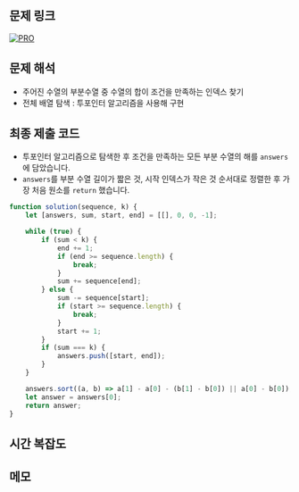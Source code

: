 ## 문제 링크

[![PRO]][Link]

## 문제 해석

-   주어진 수열의 부분수열 중 수열의 합이 조건을 만족하는 인덱스 찾기
-   전체 배열 탐색 : 투포인터 알고리즘을 사용해 구현

## 최종 제출 코드

-   투포인터 알고리즘으로 탐색한 후 조건을 만족하는 모든 부분 수열의 해를 `answers`에 담았습니다.
-   `answers`를 부분 수열 길이가 짧은 것, 시작 인덱스가 작은 것 순서대로 정렬한 후 가장 처음 원소를 `return` 했습니다.

```js
function solution(sequence, k) {
    let [answers, sum, start, end] = [[], 0, 0, -1];

    while (true) {
        if (sum < k) {
            end += 1;
            if (end >= sequence.length) {
                break;
            }
            sum += sequence[end];
        } else {
            sum -= sequence[start];
            if (start >= sequence.length) {
                break;
            }
            start += 1;
        }
        if (sum === k) {
            answers.push([start, end]);
        }
    }

    answers.sort((a, b) => a[1] - a[0] - (b[1] - b[0]) || a[0] - b[0]);
    let answer = answers[0];
    return answer;
}
```

## 시간 복잡도

## 메모

<!---------------------------------------------------------------------------->

[PRO]: https://github.com/chopinoff/js-algorithm/assets/107768516/6bb592e8-21d7-4244-91bb-8708f1f8ebb0
[BOJ]: https://github.com/chopinoff/js-algorithm/assets/107768516/ab4a009d-7575-4362-8a74-ebd2476570e4
[Link]: https://school.programmers.co.kr/learn/courses/30/lessons/178870
